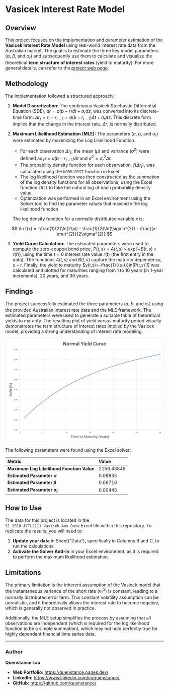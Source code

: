 # Vasicek Interest Rate Model

## Overview
This project focuses on the implementation and parameter estimation of the **Vasicek Interest Rate Model** using real-world interest rate data from the Australian market. The goal is to estimate the three key model parameters ($\alpha$, $\beta$, and $\sigma_r$) and subsequently use them to calculate and visualize the theoretical **term structure of interest rates** (yield to maturity). For more general details, can refer to the [project web page](https://quenstance.pages.dev/projects/vasicek-interest-rate-model/).


## Methodology
The implementation followed a structured approach:

1.  **Model Discretization:** The continuous Vasicek Stochastic Differential Equation (SDE), $dr=a(b-r)dt+\sigma_{r}dz$, was converted into its discrete-time form: $\Delta r_{t}=r_{t}-r_{t-1}=a(b-r_{t-1})\Delta t+\sigma_{r}\Delta z$. This discrete form implies that the change in the interest rate, $\Delta r$, is normally distributed.

2.  **Maximum Likelihood Estimation (MLE):** The parameters ($a$, $b$, and $\sigma_r$) were estimated by maximizing the Log Likelihood Function.
    * For each observation $\Delta r_t$, the mean ($\mu$) and variance ($\sigma^2$) were defined as $\mu=a(b-r_{t-1})\Delta t$ and $\sigma^{2}=\sigma_{r}^{2}\Delta t$.
    * The probability density function for each observation, $f(\Delta r_t)$, was calculated using the `NORM.DIST` function in Excel.
    * The log likelihood function was then constructed as the summation of the log density functions for all observations, using the Excel function `LN()` to take the natural log of each probability density value. 
    * Optimization was performed in an Excel environment using the Solver tool to find the parameter values that maximize the log likelihood function.

    The log density function for a normally distributed variable $x$ is:
    
$$ \ln f(x) = -\frac{1}{2}\ln(2\pi) - \frac{1}{2}\ln(\sigma^{2}) - \frac{(x-\mu)^{2}}{2\sigma^{2}} $$

3.  **Yield Curve Calculation:** The estimated parameters were used to compute the zero-coupon bond price, $P(t,s)=A(t,s) \times \exp[-B(t,s) \times r(t)]$, using the time $t=0$ interest rate value $r(t)$ (the first entry in the data). The functions $A(t,s)$ and $B(t,s)$ capture the maturity dependency, $s-t$. Finally, the yield to maturity $y(t,s)=-\frac{1}{(s-t)}ln[P(t,s)]$ was calculated and plotted for maturities ranging from 1 to 10 years (in 1-year increments), 20 years, and 30 years.


## Findings
The project successfully estimated the three parameters ($a$, $b$, and $\sigma_r$) using the provided Australian interest rate data and the MLE framework. The estimated parameters were used to generate a suitable table of theoretical yields to maturity. The resulting plot of yield versus maturity period visually demonstrates the term structure of interest rates implied by the Vasicek model, providing a strong understanding of interest rate modeling.

![yield_curve.png](https://github.com/quenstance/2018_ACTL2111_Vasicek_Interest_Rate_Model/blob/829f49d939872d05a39b61ac0d6adb57797850a1/yield_curve.png)

The following parameters were found using the Excel solver:

| Metric | Value |
| :--- | :--- |
| **Maximum Log Likelihood Function Value** | 2156.43849 |
| **Estimated Parameter $\alpha$** | 0.08835 |
| **Estimated Parameter $\beta$** | 0.06716 |
| **Estimated Parameter $\sigma_r$** | 0.00445 |


## How to Use
The data for this project is located in the `S1_2018_ACTL2111_Vasicek_Aus_Data` Excel file within this repository. To replicate the results, you will need to:

1.  **Update your data** in Sheet("Data"), specifically in Columns B and C, to run the calculations.
2.  **Activate the Solver Add-in** in your Excel environment, as it is required to perform the maximum likelihood estimation.


## Limitations
The primary limitation is the inherent assumption of the Vasicek model that the instantaneous variance of the short rate ($\sigma_r^2$) is constant, leading to a normally distributed error term. This constant volatility assumption can be unrealistic, and it theoretically allows the interest rate to become negative, which is generally not observed in practice.

Additionally, the MLE setup simplifies the process by assuming that all observations are independent (which is required for the log likelihood function to be a simple summation), which may not hold perfectly true for highly dependent financial time series data.

---

### Author

**Quenstance Lau**
* **Web Portfolio:** https://quenstance.pages.dev/
* **LinkedIn:** https://www.linkedin.com/in/quenstance/
* **GitHub:** https://github.com/quenstance/